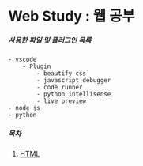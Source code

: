# Web Study : 웹 공부
##### 사용한 파일 및 플러그인 목록
```
- vscode
    - Plugin
        - beautify css
        - javascript debugger
        - code runner
        - python intellisense
        - live preview
- node js
- python
```
##### 목차
1. [HTML](./md/html.md)  
